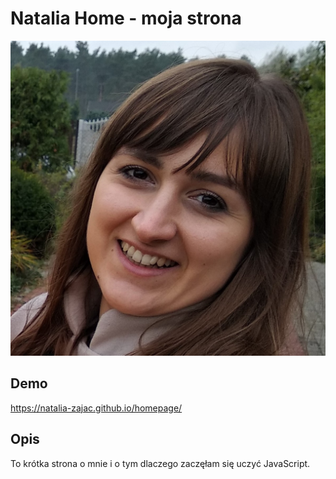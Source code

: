 # Natalia Home - moja strona

![Natalia Zając](image/nz.jpg)

## Demo
https://natalia-zajac.github.io/homepage/

## Opis
To krótka strona o mnie i o tym dlaczego zaczęłam się uczyć JavaScript.


